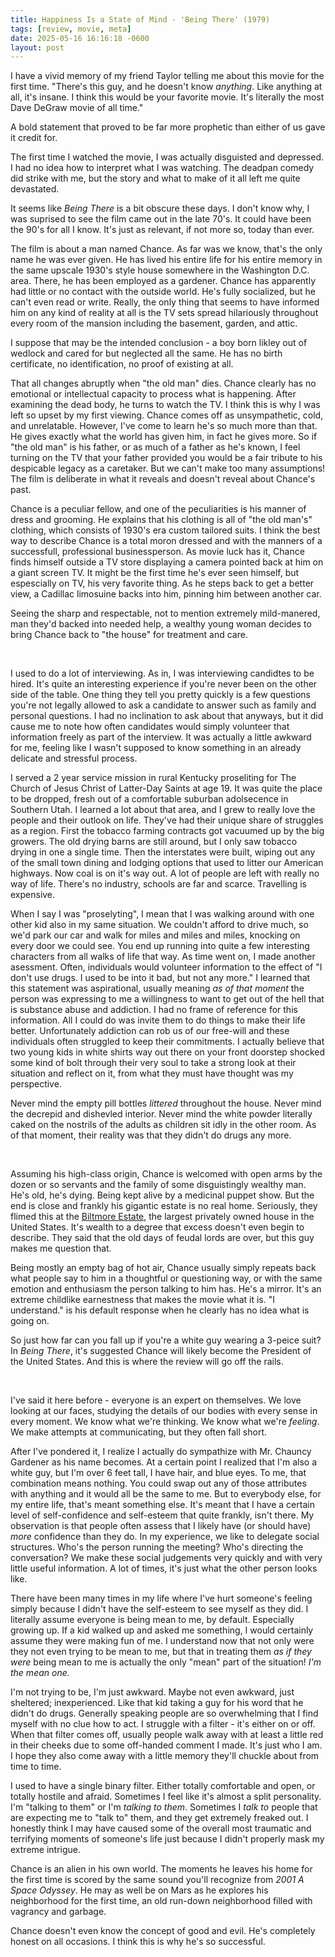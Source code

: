 ```yaml
---
title: Happiness Is a State of Mind - 'Being There' (1979)
tags: [review, movie, meta]
date: 2025-05-16 16:16:18 -0600
layout: post
---
```

I have a vivid memory of my friend Taylor telling me about this movie for the first time. "There's this guy, and he doesn't know _anything_. Like anything at all, it's insane. I think this would be your favorite movie. It's literally the most Dave DeGraw movie of all time."

A bold statement that proved to be far more prophetic than either of us gave it credit for.

The first time I watched the movie, I was actually disguisted and depressed. I had no idea how to interpret what I was watching. The deadpan comedy did strike with me, but the story and what to make of it all left me quite devastated.

It seems like _Being There_ is a bit obscure these days. I don't know why, I was suprised to see the film came out in the late 70's. It could have been the 90's for all I know. It's just as relevant, if not more so, today than ever.

The film is about a man named Chance. As far was we know, that's the only name he was ever given. He has lived his entire life for his entire memory in the same upscale 1930's style house somewhere in the Washington D.C. area. There, he has been employed as a gardener. Chance has apparently had little or no contact with the outside world. He's fully socialized, but he can't even read or write. Really, the only thing that seems to have informed him on any kind of reality at all is the TV sets spread hilariously throughout every room of the mansion including the basement, garden, and attic.

I suppose that may be the intended conclusion - a boy born likley out of wedlock and cared for but neglected all the same. He has no birth certificate, no identification, no proof of existing at all.

That all changes abruptly when "the old man" dies. Chance clearly has no emotional or intellectual capacity to process what is happening. After examining the dead body, he turns to watch the TV. I think this is why I was left so upset by my first viewing. Chance comes off as unsympathetic, cold, and unrelatable. However, I've come to learn he's so much more than that. He gives exactly what the world has given him, in fact he gives more. So if "the old man" is his father, or as much of a father as he's known, I feel turning on the TV that your father provided you would be a fair tribute to his despicable legacy as a caretaker. But we can't make too many assumptions! The film is deliberate in what it reveals and doesn't reveal about Chance's past.

Chance is a peculiar fellow, and one of the peculiarities is his manner of dress and grooming. He explains that his clothing is all of "the old man's" clothing, which consists of 1930's era custom tailored suits. I think the best way to describe Chance is a total moron dressed and with the manners of a successfull, professional businessperson.
As movie luck has it, Chance finds himself outside a TV store displaying a camera pointed back at him on a giant screen TV. It might be the first time he's ever seen himself, but espescially on TV, his very favorite thing. As he steps back to get a better view, a Cadillac limosuine backs into him, pinning him between another car.

Seeing the sharp and respectable, not to mention extremely mild-manered, man they'd backed into needed help, a wealthy young woman decides to bring Chance back to "the house" for treatment and care.

<br>

I used to do a lot of interviewing. As in, I was interviewing candidtes to be hired. It's quite an interesting experience if you're never been on the other side of the table. One thing they tell you pretty quickly is a few questions you're not legally allowed to ask a candidate to answer such as family and personal questions. I had no inclination to ask about that anyways, but it did cause me to note how often candidates would simply volunteer that information freely as part of the interview. It was actually a little awkward for me, feeling like I wasn't supposed to know something in an already delicate and stressful process.

I served a 2 year service mission in rural Kentucky proseliting for The Church of Jesus Christ of Latter-Day Saints at age 19. It was quite the place to be dropped, fresh out of a comfortable suburban adolsecence in Southern Utah. I learned a lot about that area, and I grew to really love the people and their outlook on life. They've had their unique share of struggles as a region. First the tobacco farming contracts got vacuumed up by the big growers. The old drying barns are still around, but I only saw tobacco drying in one a single time. Then the interstates were built, wiping out any of the small town dining and lodging options that used to litter our American highways. Now coal is on it's way out. A lot of people are left with really no way of life. There's no industry, schools are far and scarce. Travelling is expensive.

When I say I was "proselyting", I mean that I was walking around with one other kid also in my same situation. We couldn't afford to drive much, so we'd park our car and walk for miles and miles and miles, knocking on every door we could see. You end up running into quite a few interesting characters from all walks of life that way. As time went on, I made another asessment. Often, individuals would volunteer information to the effect of "I don't use drugs. I used to be into it bad, but not any more." I learned that this statement was aspirational, usually meaning _as of that moment_ the person was expressing to me a willingness to want to get out of the hell that is substance abuse and addiction. I had no frame of reference for this information. All I could do was invite them to do things to make their life better. Unfortunately addiction can rob us of our free-will and these individuals often struggled to keep their commitments. I actually believe that two young kids in white shirts way out there on your front doorstep shocked some kind of bolt through their very soul to take a strong look at their situation and reflect on it, from what they must have thought was my perspective.

Never mind the empty pill bottles _littered_ throughout the house. Never mind the decrepid and dishevled interior. Never mind the white powder literally caked on the nostrils of the adults as children sit idly in the other room. As of that moment, their reality was that they didn't do drugs any more.

<br>

Assuming his high-class origin, Chance is welcomed with open arms by the dozen or so servants and the family of some disguistingly wealthy man. He's old, he's dying. Being kept alive by a medicinal puppet show. But the end is close and frankly his gigantic estate is no real home. Seriously, they flimed this at the [Biltmore Estate](https://en.wikipedia.org/wiki/Biltmore_Estate), the largest privately owned house in the United States. It's wealth to a degree that excess doesn't even begin to describe. They said that the old days of feudal lords are over, but this guy makes me question that.

Being mostly an empty bag of hot air, Chance usually simply repeats back what people say to him in a thoughtful or questioning way, or with the same emotion and enthusiasm the person talking to him has. He's a mirror.  It's an extreme childlike earnestness that makes the movie what it is. "I understand." is his default response when he clearly has no idea what is going on.

So just how far can you fall up if you're a white guy wearing a 3-peice suit? In _Being There_, it's suggested Chance will likely become the President of the United States. And this is where the review will go off the rails.

<br>

I've said it here before - everyone is an expert on themselves. We love looking at our faces, studying the details of our bodies with every sense in every moment. We know what we're thinking. We know what we're _feeling_. We make attempts at communicating, but they often fall short.

After I've pondered it, I realize I actually do sympathize with Mr. Chauncy Gardener as his name becomes. At a certain point I realized that I'm also a white guy, but I'm over 6 feet tall, I have hair, and blue eyes. To me, that combination means nothing. You could swap out any of those attributes with anything and it would all be the same to me. But to everybody else, for my entire life, that's meant something else. It's meant that I have a certain level of self-confidence and self-esteem that quite frankly, isn't there. My observation is that people often assess that I likely have (or should have) _more_ confidence than they do. In my experience, we like to delegate social structures. Who's the person running the meeting? Who's directing the conversation? We make these social judgements very quickly and with very little useful information. A lot of times, it's just what the other person looks like.

There have been many times in my life where I've hurt someone's feeling simply because I didn't have the self-esteem to see myself as they did. I literally assume everyone is being mean to me, by default. Especially growing up. If a kid walked up and asked me something, I would certainly assume they were making fun of me. I understand now that not only were they not even trying to be mean to me, but that in treating them _as if they were_ being mean to me is actually the only "mean" part of the situation! _I'm the mean one._

I'm not trying to be, I'm just awkward. Maybe not even awkward, just sheltered; inexperienced. Like that kid taking a guy for his word that he didn't do drugs. Generally speaking people are so overwhelming that I find myself with no clue how to act. I struggle with a filter - it's either on or off. When that filter comes off, usually people walk away with at least a little red in their cheeks due to some off-handed comment I made. It's just who I am. I hope they also come away with a little memory they'll chuckle about from time to time.

I used to have a single binary filter. Either totally comfortable and open, or totally hostile and afraid. Sometimes I feel like it's almost a split personality. I'm "talking to them" or I'm _talking to them_. Sometimes I _talk to_ people that are expecting me to "talk to" them, and they get extremely freaked out. I honestly think I may have caused some of the overall most traumatic and terrifying moments of someone's life just because I didn't properly mask my extreme intrigue.
<br>

Chance is an alien in his own world. The moments he leaves his home for the first time is scored by the same sound you'll recognize from _2001 A Space Odyssey_. He may as well be on Mars as he explores his neighborhood for the first time, an old run-down neighborhood filled with vagrancy and garbage.

Chance doesn't even know the concept of good and evil. He's completely honest on all occasions. I think this is why he's so successful. 
